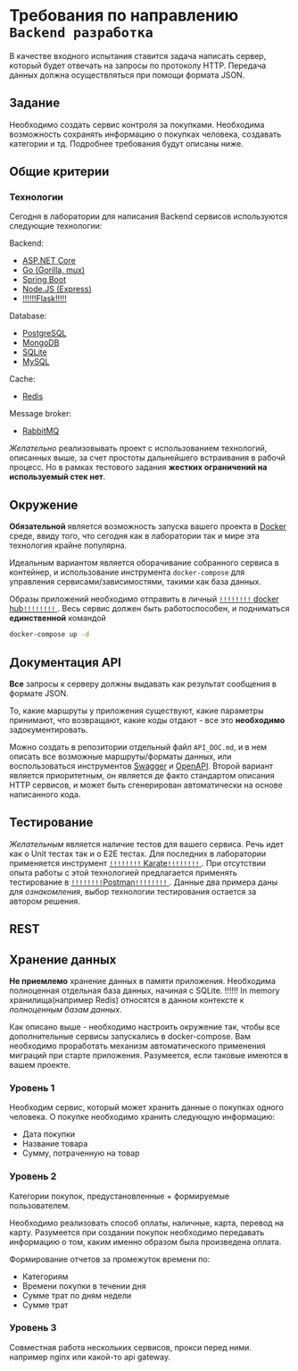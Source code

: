 # Требования по направлению `Backend разработка`

В качестве входного испытания ставится задача написать сервер, который будет отвечать на запросы по протоколу HTTP. Передача данных должна осуществляться при помощи формата JSON.

## Задание

Необходимо создать сервис контроля за покупками. Необходима возможность сохранять информацию о покупках человека, создавать категории и тд. Подробнее требования будут описаны ниже.
## Общие критерии

### Технологии

Сегодня в лаборатории для написания Backend сервисов используются следующие технологии:

Backend:
- [ASP.NET Core](https://dotnet.microsoft.com/learn/aspnet/what-is-aspnet-core)
- [Go (Gorilla, mux)](https://github.com/gorilla/mux)
- [Spring Boot](https://spring.io/projects/spring-boot)
- [Node.JS (Express)](https://nodejs.org/en/)
- [!!!!!!Flask!!!!!](!!!!!!!!!!)

Database:
- [PostgreSQL](https://www.postgresql.org/)
- [MongoDB](https://www.mongodb.com/)
- [SQLite](https://www.sqlite.org/index.html)
- [MySQL](https://www.mysql.com/)

Cache:
- [Redis](https://redis.io/)

Message broker:
- [RabbitMQ](https://www.rabbitmq.com/)

_Желательно_ реализовывать проект с использованием технологий, описанных выше, за счет простоты дальнейшего встраивания в рабочй процесс. Но в рамках тестового задания **жестких ограничений на используемый стек нет**.

## Окружение

**Обязательной** является возможность запуска вашего проекта в [Docker](https://www.docker.com/) среде, ввиду того, что сегодня как в лаборатории так и мире эта технология крайне популярна.

Идеальным вариантом является оборачивание собранного сервиса в контейнер, и использование инструмента `docker-compose` для управления сервисами/зависимостями, такими как база данных.

Образы приложений необходимо отправить в личный [`!!!!!!!!` docker hub`!!!!!!!!` ](`!!!!!!!!`).
Весь сервис должен быть работоспособен, и подниматься **единственной** командой 
```bash
docker-compose up -d
```
## Документация API

**Все** запросы к серверу должны выдавать как результат сообщения в формате JSON. 

То, какие маршруты у приложения существуют, какие параметры принимают, что возвращают, какие коды отдают - все это **необходимо** задокументировать.

Можно создать в репозитории отдельный файл `API_DOC.md`, и в нем описать все возможные маршруты/форматы данных, или воспользоваться инструментов [Swagger](https://swagger.io/) и [OpenAPI](https://swagger.io/specification/). Второй вариант является приоритетным, он является де факто стандартом описания HTTP сервисов, и может быть сгенерирован автоматически на основе написанного кода.

## Тестирование

_Желательным_ является наличие тестов для вашего сервиса. Речь идет как о Unit тестах так и о E2E тестах. Для последних в лаборатории применяется инструмент [`!!!!!!!!` Karate`!!!!!!!!` ](`!!!!!!!!`). При отсутствии опыта работы с этой технологией предлагается применять тестирование в [`!!!!!!!!`Postman`!!!!!!!!` ](`!!!!!!!!`). Данные два примера даны для _ознакомления_, выбор технологии тестирования остается за автором решения.
## REST

<!-- _Желательно_ придерживаться подхода к проектированию API -->

## Хранение данных
**Не приемлемо** хранение данных в памяти приложения. Необходима полноценная отдельная база данных, начиная с SQLite. !!!!!! In memory хранилища(например Redis) относятся в данном контексте к _полноценным базам данных_.

Как описано выше - необходимо настроить окружение так, чтобы все дополнительные сервисы запускались в docker-compose. Вам необходимо проработать механизм автоматического применения миграций при старте приложения. Разумеется, если таковые имеются в вашем проекте.

### Уровень 1

Необходим сервис, который может хранить данные о покупках одного человека. О покупке необходимо хранить следующую информацию:

- Дата покупки
- Название товара
- Сумму, потраченную на товар


### Уровень 2

Категории покупок, предустановленные + формируемые пользователем.

Необходимо реализовать способ оплаты, наличные, карта, перевод на карту. Разумеется при создании покупок необходимо передавать информацию о том, каким именно образом была произведена оплата.

Формирование отчетов за промежуток времени по:
- Категориям
- Времени покупки в течении дня
- Сумме трат по дням недели
- Сумме трат

### Уровень 3

Совместная работа нескольких сервисов, прокси перед ними. например nginx или какой-то api gateway.

